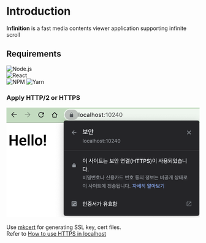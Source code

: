 
# Introduction
**Infinition** is a fast media contents viewer application supporting infinite scroll 

## Requirements
![Node.js](https://img.shields.io/badge/>=16.14.X-6DA55F?style=for-the-badge&logo=node.js&logoColor=6DA55F&label=Node.js&labelColor=23000000) \
![React](https://img.shields.io/badge/react-%2320232a.svg?style=for-the-badge&logo=react&logoColor=%2361DAFB) \
![NPM](https://img.shields.io/badge/NPM-CB0022.svg?style=for-the-badge&logo=npm&logoColor=white)
![Yarn](https://img.shields.io/badge/yarn-%232C8EBB.svg?style=for-the-badge&logo=yarn&logoColor=white) 


### Apply HTTP/2 or HTTPS
![HTTPS example screenshot](./public/asset/https_example_screenshot.png)

Use [mkcert](https://github.com/FiloSottile/mkcert#installation) for generating SSL key, cert files. \
Refer to [How to use HTTPS in localhost](https://web.dev/i18n/ko/how-to-use-local-https/)


